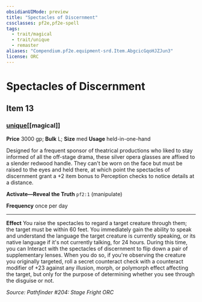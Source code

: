 ```yaml
---
obsidianUIMode: preview
title: "Spectacles of Discernment"
cssclasses: pf2e,pf2e-spell
tags:
  - trait/magical
  - trait/unique
  - remaster
aliases: "Compendium.pf2e.equipment-srd.Item.AbgcicGqoHJZJun3"
license: ORC
---
```

# Spectacles of Discernment
## Item 13
### [unique](unique "Unique Rarity Trait")[[magical]]


**Price** 3000 gp; 
**Bulk** L; **Size** med
**Usage** held-in-one-hand

Designed for a frequent sponsor of theatrical productions who liked to stay informed of all the off-stage drama, these silver opera glasses are affixed to a slender redwood handle. They can't be worn on the face but must be raised to the eyes and held there, at which point the spectacles of discernment grant a +2 item bonus to Perception checks to notice details at a distance.

**Activate—Reveal the Truth** `pf2:1` (manipulate)

**Frequency** once per day

* * *

**Effect** You raise the spectacles to regard a target creature through them; the target must be within 60 feet. You immediately gain the ability to speak and understand the language the target creature is currently speaking, or its native language if it's not currently talking, for 24 hours. During this time, you can Interact with the spectacles of discernment to flip down a pair of supplementary lenses. When you do so, if you're observing the creature you originally targeted, roll a secret counteract check with a counteract modifier of +23 against any illusion, morph, or polymorph effect affecting the target, but only for the purpose of determining whether you see through the disguise or not.

*Source: Pathfinder #204: Stage Fright*
*ORC*